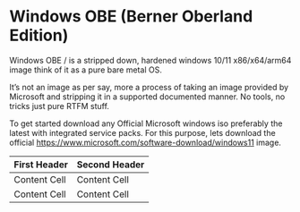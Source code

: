 # Windows OBE (Berner Oberland Edition)

Windows OBE / is a stripped down, hardened windows 10/11 x86/x64/arm64 image think of it as a pure bare metal OS.

It’s not an image as per say, more a process of taking an image provided by Microsoft and stripping it in a supported documented manner. No tools, no tricks just pure RTFM stuff.

To get started download any Official Microsoft windows iso preferably the latest with integrated service packs. For this purpose, lets download the official https://www.microsoft.com/software-download/windows11 image.


| First Header  | Second Header |
| ------------- | ------------- |
| Content Cell  | Content Cell  |
| Content Cell  | Content Cell  |
